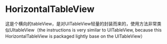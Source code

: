 # HorizontalTableView
这是个横向的tableView，是对UITableView轻量的封装而来的，使用方法非常类似UItableView（the instructions is very similar to UITableView, because this HorizontalTableView is packaged lightly base on the UITableView）
